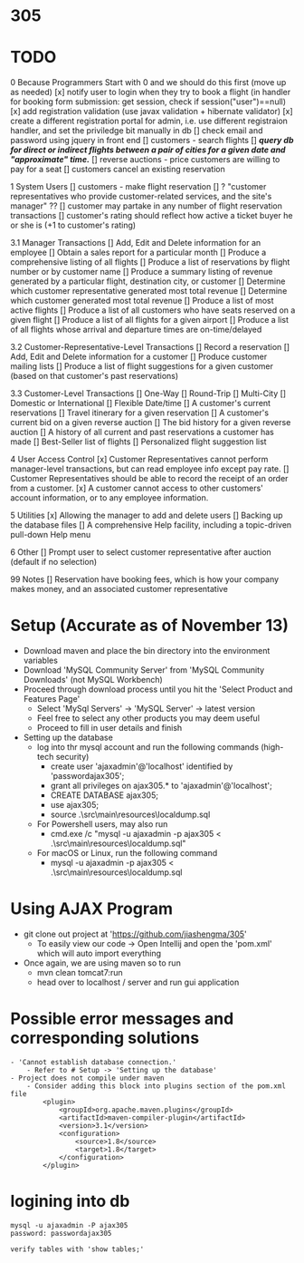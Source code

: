 # 305
# TODO
0 Because Programmers Start with 0 and we should do this first (move up as needed)
	[x]	notify user to login when they try to book a flight (in handler for booking form submission: get session, check if session("user")==null)
	[x]	add registration validation (use javax validation + hibernate validator)
	[x]	create a different registration portal for admin, i.e. use different registraion handler, and set the priviledge bit manually in db 
	[]	check email and password using jquery in front end
	[]	customers - search flights
	[]	***query db for direct or indirect flights between a pair of cities for a given date and "approximate" time.***
	[]	reverse auctions - price customers are willing to pay for a seat
	[]	customers cancel an existing reservation

1 System Users
	[]	customers - make flight reservation
	[]	? "customer representatives who provide customer-related services, and the site's manager" ??
	[]	customer may partake in any number of flight reservation transactions
	[]	customer's rating should reflect how active a ticket buyer he or she is (+1 to customer's rating)

3.1 Manager Transactions
	[\]	Add, Edit and Delete information for an employee
	[]	Obtain a sales report for a particular month
	[]	Produce a comprehensive listing of all flights
	[]	Produce a list of reservations by flight number or by customer name
	[]	Produce a summary listing of revenue generated by a particular flight, destination city, or customer
	[]	Determine which customer representative generated most total revenue
	[]	Determine which customer generated most total revenue
	[]	Produce a list of most active flights
	[]	Produce a list of all customers who have seats reserved on a given flight
	[]	Produce a list of all flights for a given airport
	[]	Produce a list of all flights whose arrival and departure times are on-time/delayed 

3.2 Customer-Representative-Level Transactions
	[]	Record a reservation
	[]	Add, Edit and Delete information for a customer
	[]	Produce customer mailing lists
	[]	Produce a list of flight suggestions for a given customer (based on that customer's past reservations)

3.3 Customer-Level Transactions
	[]	One-Way
	[]	Round-Trip
	[]	Multi-City
	[]	Domestic or International
	[]	Flexible Date/time
	[]	A customer's current reservations
	[]	Travel itinerary for a given reservation
	[]	A customer's current bid on a given reverse auction
	[]	The bid history for a given reverse auction
	[]	A history of all current and past reservations a customer has made
	[]	Best-Seller list of flights
	[]	Personalized flight suggestion list 

4 User Access Control
	[x]	Customer Representatives cannot perform manager-level transactions, but can read employee info except pay rate.
	[]	Customer Representatives should be able to record the receipt of an order from a customer.
	[x]	A customer cannot access to other customers' account information, or to any employee information. 

5 Utilities
	[x]	Allowing the manager to add and delete users
	[]	Backing up the database files
	[]	A comprehensive Help facility, including a topic-driven pull-down Help menu 

6 Other
    [] Prompt user to select customer representative after auction (default if
    no selection)

99 Notes
	[]	Reservation have booking fees, which is how your company makes money, and an associated customer representative


# Setup (Accurate as of November 13)
- Download maven and place the bin directory into the environment variables
- Download 'MySQL Community Server' from 'MySQL Community Downloads' (not MySQL Workbench)
- Proceed through download process until you hit the 'Select Product and Features Page'
	- Select 'MySql Servers' -> 'MySQL Server' -> latest version
	- Feel free to select any other products you may deem useful
	- Proceed to fill in user details and finish
- Setting up the database
	- log into thr mysql account and run the following commands (high-tech security)
		- create user 'ajaxadmin'@'localhost' identified by 'passwordajax305';
		- grant all privileges on ajax305.* to 'ajaxadmin'@'localhost';
		- CREATE DATABASE ajax305;
		- use ajax305;
		- source .\src\main\resources\localdump.sql
	- For Powershell users, may also run
		- cmd.exe /c "mysql -u ajaxadmin -p ajax305 < .\src\main\resources\localdump.sql"
	- For macOS or Linux, run the following command
		- mysql -u ajaxadmin -p ajax305 < .\src\main\resources\localdump.sql


# Using AJAX Program
- git clone out project at 'https://github.com/jiashengma/305'
	- To easily view our code -> Open Intellij and open the 'pom.xml' which will auto import everything
- Once again, we are using maven so to run
	- mvn clean tomcat7:run
	- head over to localhost / server and run gui application


# Possible error messages and corresponding solutions
	- 'Cannot establish database connection.'
		- Refer to # Setup -> 'Setting up the database'
	- Project does not compile under maven
		- Consider adding this block into plugins section of the pom.xml file
		    <plugin>
                <groupId>org.apache.maven.plugins</groupId>
                <artifactId>maven-compiler-plugin</artifactId>
                <version>3.1</version>
                <configuration>
                    <source>1.8</source>
                    <target>1.8</target>
                </configuration>
            </plugin>

 # logining into db
 	mysql -u ajaxadmin -P ajax305
 	password: passwordajax305

 	verify tables with 'show tables;'
